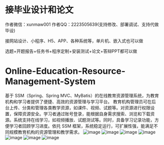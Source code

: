 # 接毕业设计和论文
作者微信：xunmaw001  作者QQ：2223505639(支持修改、部署调试、支持代做毕设)

接网站设计、小程序、H5、APP、各种系统等，单片机、嵌入式也可以做

选题+开题报告+任务书+程序定制+安装测试+论文+答辩PPT都可以做
# Online-Education-Resource-Management-System
基于 SSM（Spring、Spring MVC、MyBatis）的在线教育资源管理系统，为教育机构和学习者提供了便捷、高效的资源管理与学习平台。  教育机构管理员可在后台上传、分类和管理各类教学资源，如课件、视频、试题等。对资源进行权限设置，保障资源安全。学习者通过账号登录，能根据自身需求搜索、浏览和下载资源。系统支持在线学习，如视频播放、试题测试等。同时，具备学习记录功能，方便学习者回顾学习进度。依托 SSM 框架，系统稳定运行，可扩展性强，能满足不同规模教育机构的资源管理和教学需求。 
![image](https://github.com/user-attachments/assets/9425d37a-194c-41ba-b584-a46c8157220b)
![image](https://github.com/user-attachments/assets/d529d200-7b42-4867-a9cd-3eac0690fcb3)
![image](https://github.com/user-attachments/assets/650bc806-e3c5-459b-8367-635d5e89aafa)
![image](https://github.com/user-attachments/assets/99de6560-3194-4e7e-a31e-41995501a58d)
![image](https://github.com/user-attachments/assets/21516b3d-3d08-4a99-8dfa-23be56828e17)
![image](https://github.com/user-attachments/assets/a3ac9ede-2593-44c4-a8a1-5b883d86e4d8)
![image](https://github.com/user-attachments/assets/35dcd833-b188-4ef7-bc70-bfc53b8db791)
